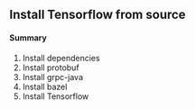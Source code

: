 Install Tensorflow from source
-----


#### Summary
1. Install dependencies
2. Install protobuf
3. Install grpc-java
4. Install bazel
5. Install Tensorflow
